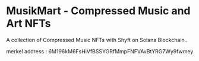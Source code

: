 # MusikMart - Compressed Music and Art NFTs

A collection of Compressed Music NFTs with Shyft on Solana Blockchain..

merkel address : 6M196kM6FsHiVfBSSYGRfMmpFNFVAvBtYRG7Wy9fwmey
